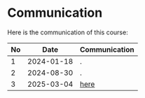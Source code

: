 # Communication

Here is the communication of this course:

No |Date      |Communication
---|----------|--------------------------
1  |2024-01-18|.
2  |2024-08-30|.
3  |2025-03-04|[here](20240304/README.md)
